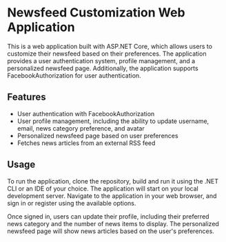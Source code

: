 <h1>Newsfeed Customization Web Application</h1>
	<p>This is a web application built with ASP.NET Core, which allows users to customize their newsfeed based on their preferences. The application provides a user authentication system, profile management, and a personalized newsfeed page. Additionally, the application supports FacebookAuthorization for user authentication.</p>
  <h2>Features</h2>
<ul>
	<li>User authentication with FacebookAuthorization</li>
	<li>User profile management, including the ability to update username, email, news category preference, and avatar</li>
	<li>Personalized newsfeed page based on user preferences</li>
	<li>Fetches news articles from an external RSS feed</li>
</ul>

<h2>Usage</h2>
<p>To run the application, clone the repository, build and run it using the .NET CLI or an IDE of your choice. The application will start on your local development server. Navigate to the application in your web browser, and sign in or register using the available options.</p>

<p>Once signed in, users can update their profile, including their preferred news category and the number of news items to display. The personalized newsfeed page will show news articles based on the user's preferences.</p>
